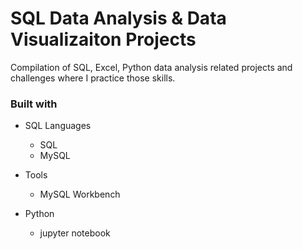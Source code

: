 # SQL Data Analysis & Data Visualizaiton Projects
Compilation of SQL, Excel, Python data analysis related projects and challenges where I practice those skills.

### Built with

+ SQL Languages
	+ SQL
	+ MySQL

+ Tools
	+ MySQL Workbench
	
+ Python
	+ jupyter notebook
